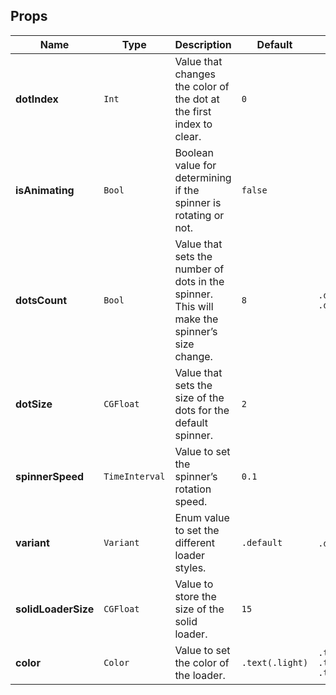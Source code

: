 ## Props
| Name | Type | Description | Default | Values |
| --- | ----------- | --------- | --------- | --------- |
| **dotIndex** | `Int` | Value that changes the color of the dot at the first index to clear. | `0` ||
| **isAnimating** | `Bool ` | Boolean value for determining if the spinner is rotating or not. | `false` ||
| **dotsCount** | `Bool` | Value that sets the number of dots in the spinner. This will make the spinner’s size change.| `8` | `.default` `.details`|
| **dotSize** | `CGFloat` | Value that sets the size of the dots for the default spinner.| `2` ||
| **spinnerSpeed** | `TimeInterval` | Value to set the spinner’s rotation speed. | `0.1`||
| **variant** | `Variant ` | Enum value to set the different loader styles. | `.default` | `.default` `.solid`|
| **solidLoaderSize** | `CGFloat` | Value to store the size of the solid loader.| `15` | |
| **color** | `Color` | Value to set the color of the loader.| `.text(.light)` | `.text(.light)` `.text(.lighter)` `.text(.default)`|
